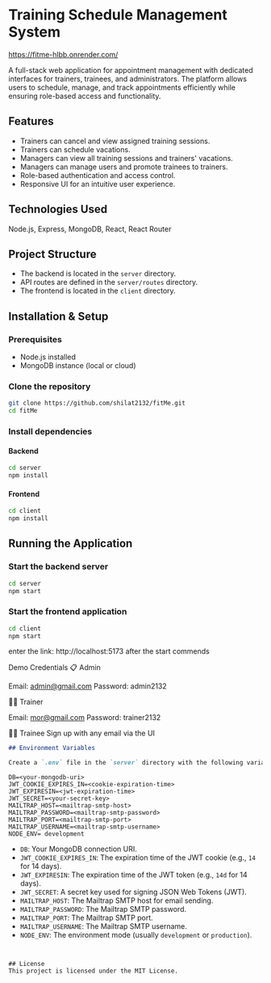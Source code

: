 # Training Schedule Management System
https://fitme-hlbb.onrender.com/

A full-stack web application for appointment management with dedicated interfaces for trainers, trainees, and administrators. The platform allows users to schedule, manage, and track appointments efficiently while ensuring role-based access and functionality.

## Features

- Trainers can cancel and view assigned training sessions.
- Trainers can schedule vacations.
- Managers can view all training sessions and trainers' vacations.
- Managers can manage users and promote trainees to trainers.
- Role-based authentication and access control.
- Responsive UI for an intuitive user experience.

## Technologies Used

Node.js, Express, MongoDB, React, React Router

## Project Structure

- The backend is located in the `server` directory.
- API routes are defined in the `server/routes` directory.
- The frontend is located in the `client` directory.


## Installation & Setup
### Prerequisites
- Node.js installed
- MongoDB instance (local or cloud)

### Clone the repository
```sh
git clone https://github.com/shilat2132/fitMe.git
cd fitMe
```

### Install dependencies
#### Backend
```sh
cd server
npm install
```

#### Frontend
```sh
cd client
npm install
```


## Running the Application
### Start the backend server
```sh
cd server
npm start
```


### Start the frontend application
```sh
cd client
npm start
```

enter the link: http://localhost:5173 after the start commends


 Demo Credentials
📋 Admin

Email: admin@gmail.com
Password: admin2132

🧑‍🏫 Trainer

Email: mor@gmail.com
Password: trainer2132

🧘‍♀️ Trainee
Sign up with any email via the UI

```markdown
## Environment Variables

Create a `.env` file in the `server` directory with the following variables:
```

```env
DB=<your-mongodb-uri>
JWT_COOKIE_EXPIRES_IN=<cookie-expiration-time>
JWT_EXPIRESIN=<jwt-expiration-time>
JWT_SECRET=<your-secret-key>
MAILTRAP_HOST=<mailtrap-smtp-host>
MAILTRAP_PASSWORD=<mailtrap-smtp-password>
MAILTRAP_PORT=<mailtrap-smtp-port>
MAILTRAP_USERNAME=<mailtrap-smtp-username>
NODE_ENV= development
```

- `DB`: Your MongoDB connection URI.
- `JWT_COOKIE_EXPIRES_IN`: The expiration time of the JWT cookie (e.g., `14` for 14 days).
- `JWT_EXPIRESIN`: The expiration time of the JWT token (e.g., `14d` for 14 days).
- `JWT_SECRET`: A secret key used for signing JSON Web Tokens (JWT).
- `MAILTRAP_HOST`: The Mailtrap SMTP host for email sending.
- `MAILTRAP_PASSWORD`: The Mailtrap SMTP password.
- `MAILTRAP_PORT`: The Mailtrap SMTP port.
- `MAILTRAP_USERNAME`: The Mailtrap SMTP username.
- `NODE_ENV`: The environment mode (usually `development` or `production`).
```


## License
This project is licensed under the MIT License.

